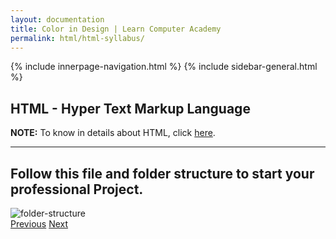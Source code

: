```yaml
---
layout: documentation
title: Color in Design | Learn Computer Academy
permalink: html/html-syllabus/
---
```

<div class="loader">
{% include innerpage-navigation.html %}
{% include sidebar-general.html %}
            <div class="page-content">
                <div class="content-wrapper">
                    <div class="row">
                        <div class="col-md-9 content">
                            <!-- Your content goes started here -->
                            <div class="doc-content">
                                <h2>HTML - Hyper Text Markup Language</h2>
                                <p class="note"><b>NOTE:</b> To know in details about HTML, click <a href="/html/html-intro">here</a>.</p>
                                <hr>
                                <h2>Follow this <b>file</b> and <b>folder</b> structure to start your professional Project.</h2>
                                <div class="graph-block" style="width: 50%;">
                                    <img src="{{ site.baseurl }}/assets/img/folder-structure.jpg" alt="folder-structure" class="img-fluid" />
                                </div>
                            </div>
                            <!-- /.Your content goes ends here -->
                            <div class="footer-btn d-flex justify-content-between">
                                <a href="/design/web-design" class="btn"><i class="fas fa-arrow-circle-left"></i>Previous</a>
                                <a href="/css/css-syllabus" class="btn">Next<i class="fas fa-arrow-circle-right"></i></a>
                            </div>
                            <!-- /.End of footer button -->
                        </div>
                        <!-- Right Sidebar Start-->
                        <?php include '../includes/right-sidebar-innerpage.php'; ?>
                        <!-- Right-Sidebar End -->
                    </div>
                </div>

